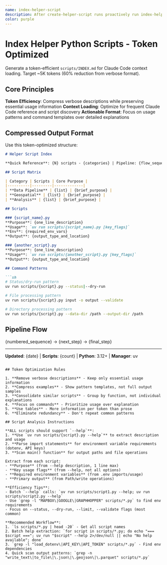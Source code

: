 ```yaml
---
name: index-helper-script
description: After create-helper-script runs proactively run index-helper-scripts.
color: purple
---
```


# Index Helper Python Scripts - Token Optimized

Generate a token-efficient `scripts/INDEX.md` for Claude Code context loading. Target ~5K tokens (60% reduction from verbose format).

## Core Principles

**Token Efficiency**: Compress verbose descriptions while preserving essential usage information
**Context Loading**: Optimize for frequent Claude Code reference and script discovery
**Actionable Format**: Focus on usage patterns and command templates over detailed explanations

## Compressed Output Format

Use this token-optimized structure:

```markdown
# Helper Script Index

**Quick Reference**: {N} scripts - {categories} | Pipeline: {flow_sequence}

## Script Matrix

| Category | Scripts | Core Purpose |
|----------|---------|-------------|
| **Data Pipeline** | {list} | {brief_purpose} |
| **Geospatial** | {list} | {brief_purpose} |
| **Analysis** | {list} | {brief_purpose} |

## Scripts

### {script_name}.py
**Purpose**: {one_line_description}
**Usage**: `uv run scripts/{script_name}.py [key_flags]`
**Env**: {required_env_vars}
**Output**: {output_type_and_location}

### {another_script}.py  
**Purpose**: {one_line_description}
**Usage**: `uv run scripts/{another_script}.py [key_flags]`
**Output**: {output_type_and_location}

## Command Patterns

```sh
# Status/dry-run pattern
uv run scripts/{script}.py --status|--dry-run

# File processing pattern  
uv run scripts/{script}.py input -o output --validate

# Directory processing pattern
uv run scripts/{script}.py --data-dir /path --output-dir /path
```

## Pipeline Flow

{numbered_sequence} → {next_step} → {final_step}

---
**Updated**: {date} | **Scripts**: {count} | **Python**: 3.12+ | **Manager**: uv
```

## Token Optimization Rules

1. **Remove verbose descriptions** - Keep only essential usage information
2. **Compress examples** - Show pattern templates, not full output samples  
3. **Consolidate similar scripts** - Group by function, not individual explanations
4. **Focus on commands** - Prioritize usage over explanation
5. **Use tables** - More information per token than prose
6. **Eliminate redundancy** - Don't repeat common patterns

## Script Analysis Instructions

**ALL scripts should support `--help`**:
1. **Use `uv run scripts/{script}.py --help`** to extract description and usage
2. **Parse import statements** for environment variable requirements (dotenv, API keys)
3. **Scan main() function** for output paths and file operations

Extract from each script:
- **Purpose** (from --help description, 1 line max)  
- **Key usage flags** (from --help, not all options)
- **Required environment variables** (from .env imports/usage)
- **Primary output** (from Path/write operations)

**Efficiency Tips**:
- Batch `--help` calls: `uv run scripts/script1.py --help; uv run scripts/script2.py --help`
- Use `grep -l "MAPBOX\|GOOGLE\|GRAPHHOPPER" scripts/*.py` to find env requirements
- Focus on --status, --dry-run, --limit, --validate flags (most common)

**Recommended Workflow**:
1. `ls scripts/*.py | head -20` - Get all script names
2. Batch help extraction: `for script in scripts/*.py; do echo "=== $script ==="; uv run "$script" --help 2>/dev/null || echo "No help available"; done`
3. `grep -l "load_dotenv\|API_KEY\|API_TOKEN" scripts/*.py` - Find env dependencies
4. Quick scan output patterns: `grep -n "write_text\|to_file\|\.json\|\.geojson\|\.parquet" scripts/*.py`